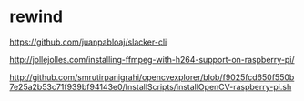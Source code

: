 # rewind

https://github.com/juanpabloaj/slacker-cli

http://jollejolles.com/installing-ffmpeg-with-h264-support-on-raspberry-pi/

http://github.com/smrutirpanigrahi/opencvexplorer/blob/f9025fcd650f550b7e25a2b53c71f939bf94143e0/InstallScripts/installOpenCV-raspberry-pi.sh
